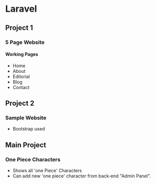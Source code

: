 # Laravel

## Project 1

### 5 Page Website
#### Working Pages

* Home
* About
* Editorial
* Blog
* Contact

## Project 2

### Sample Website

* Bootstrap used

## Main Project

### One Piece Characters

* Shows all 'one Piece' Characters
* Can add new 'one piece' character from back-end "Admin Panel".
